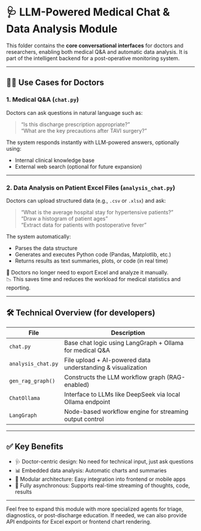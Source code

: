 # 🩺 LLM-Powered Medical Chat & Data Analysis Module

This folder contains the **core conversational interfaces** for doctors and researchers, enabling both medical Q&A and automatic data analysis. It is part of the intelligent backend for a post-operative monitoring system.

---

## 🧑‍⚕️ Use Cases for Doctors

### 1. Medical Q&A (`chat.py`)
Doctors can ask questions in natural language such as:

> “Is this discharge prescription appropriate?”  
> “What are the key precautions after TAVI surgery?”

The system responds instantly with LLM-powered answers, optionally using:
- Internal clinical knowledge base
- External web search (optional for future expansion)

---

### 2. Data Analysis on Patient Excel Files (`analysis_chat.py`)
Doctors can upload structured data (e.g., `.csv` or `.xlsx`) and ask:

> “What is the average hospital stay for hypertensive patients?”  
> “Draw a histogram of patient ages”  
> “Extract data for patients with postoperative fever”

The system automatically:
- Parses the data structure
- Generates and executes Python code (Pandas, Matplotlib, etc.)
- Returns results as text summaries, plots, or code (in real time)

🧠 Doctors no longer need to export Excel and analyze it manually.  
📉 This saves time and reduces the workload for medical statistics and reporting.

---

## 🛠 Technical Overview (for developers)

| File | Description |
|------|-------------|
| `chat.py` | Base chat logic using LangGraph + Ollama for medical Q&A |
| `analysis_chat.py` | File upload + AI-powered data understanding & visualization |
| `gen_rag_graph()` | Constructs the LLM workflow graph (RAG-enabled) |
| `ChatOllama` | Interface to LLMs like DeepSeek via local Ollama endpoint |
| `LangGraph` | Node-based workflow engine for streaming output control |

---

## ✅ Key Benefits

- 🩺 Doctor-centric design: No need for technical input, just ask questions
- 📊 Embedded data analysis: Automatic charts and summaries
- 🧩 Modular architecture: Easy integration into frontend or mobile apps
- 🔁 Fully asynchronous: Supports real-time streaming of thoughts, code, results

---

Feel free to expand this module with more specialized agents for triage, diagnostics, or post-discharge education. If needed, we can also provide API endpoints for Excel export or frontend chart rendering.
